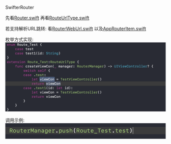 SwifterRouter

先看[Router.swift](/Sources/Router.swift)
再看[RouteUrlType.swift](/Sources/RouteUrlType.swift)

若支持解析URL跳转:
看[RouterWebUrl.swift](/Sources/Web/RouterWebUrl.swift)
以及[AppRouterItem.swift](/Sources/Web/RouterWebUrl.swift)


枚举方式实现:
![枚举方式实现](/资源/枚举方式实现.png "实现示例")

调用示例:
![调用示例](/资源/调用.png "调用示例")